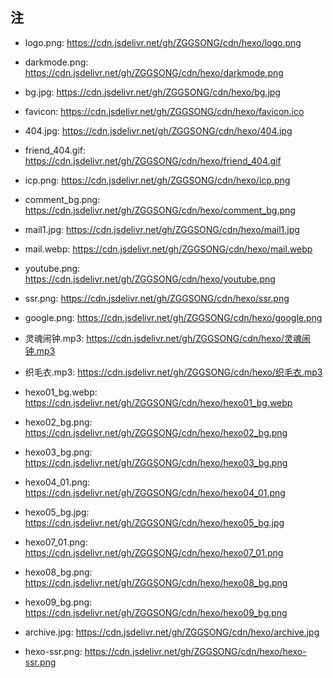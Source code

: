 ## 注

- logo.png: https://cdn.jsdelivr.net/gh/ZGGSONG/cdn/hexo/logo.png

- darkmode.png: https://cdn.jsdelivr.net/gh/ZGGSONG/cdn/hexo/darkmode.png

- bg.jpg: https://cdn.jsdelivr.net/gh/ZGGSONG/cdn/hexo/bg.jpg

- favicon: https://cdn.jsdelivr.net/gh/ZGGSONG/cdn/hexo/favicon.ico

- 404.jpg: https://cdn.jsdelivr.net/gh/ZGGSONG/cdn/hexo/404.jpg

- friend_404.gif: https://cdn.jsdelivr.net/gh/ZGGSONG/cdn/hexo/friend_404.gif

- icp.png: https://cdn.jsdelivr.net/gh/ZGGSONG/cdn/hexo/icp.png

- comment_bg.png: https://cdn.jsdelivr.net/gh/ZGGSONG/cdn/hexo/comment_bg.png

- mail1.jpg: https://cdn.jsdelivr.net/gh/ZGGSONG/cdn/hexo/mail1.jpg

- mail.webp: https://cdn.jsdelivr.net/gh/ZGGSONG/cdn/hexo/mail.webp

- youtube.png: https://cdn.jsdelivr.net/gh/ZGGSONG/cdn/hexo/youtube.png
  
- ssr.png: https://cdn.jsdelivr.net/gh/ZGGSONG/cdn/hexo/ssr.png

- google.png: https://cdn.jsdelivr.net/gh/ZGGSONG/cdn/hexo/google.png

- 灵魂闹钟.mp3: https://cdn.jsdelivr.net/gh/ZGGSONG/cdn/hexo/灵魂闹钟.mp3

- 织毛衣.mp3: https://cdn.jsdelivr.net/gh/ZGGSONG/cdn/hexo/织毛衣.mp3

- hexo01_bg.webp: https://cdn.jsdelivr.net/gh/ZGGSONG/cdn/hexo/hexo01_bg.webp

- hexo02_bg.png: https://cdn.jsdelivr.net/gh/ZGGSONG/cdn/hexo/hexo02_bg.png

- hexo03_bg.png: https://cdn.jsdelivr.net/gh/ZGGSONG/cdn/hexo/hexo03_bg.png

- hexo04_01.png: https://cdn.jsdelivr.net/gh/ZGGSONG/cdn/hexo/hexo04_01.png

- hexo05_bg.jpg: https://cdn.jsdelivr.net/gh/ZGGSONG/cdn/hexo/hexo05_bg.jpg

- hexo07_01.png: https://cdn.jsdelivr.net/gh/ZGGSONG/cdn/hexo/hexo07_01.png

- hexo08_bg.png: https://cdn.jsdelivr.net/gh/ZGGSONG/cdn/hexo/hexo08_bg.png

- hexo09_bg.png: https://cdn.jsdelivr.net/gh/ZGGSONG/cdn/hexo/hexo09_bg.png

- archive.jpg: https://cdn.jsdelivr.net/gh/ZGGSONG/cdn/hexo/archive.jpg

- hexo-ssr.png: https://cdn.jsdelivr.net/gh/ZGGSONG/cdn/hexo/hexo-ssr.png

